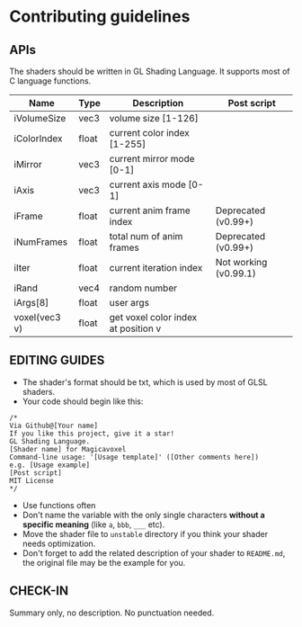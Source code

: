 # Contributing guidelines
## APIs
The shaders should be written in GL Shading Language. It supports most of C language functions.

 | Name | Type | Description | Post script |
 | - | - | - | - |
 | iVolumeSize | vec3 | volume size [1-126] | |
 | iColorIndex | float | current color index [1-255] | |
 | iMirror | vec3 | current mirror mode [0-1] | |
 | iAxis | vec3 | current axis mode [0-1] | |
 | iFrame | float | current anim frame index | Deprecated (v0.99+) |
 | iNumFrames | float | total num of anim frames | Deprecated (v0.99+) |
 | iIter | float | current iteration index | Not working (v0.99.1) |
 | iRand | vec4 | random number | |
 | iArgs[8] | float | user args | |
 | voxel(vec3 v) | float | get voxel color index at position v | |
 ## EDITING GUIDES
 * The shader's format should be txt, which is used by most of GLSL shaders.
 * Your code should begin like this: 
```
/*
Via Github@[Your name]
If you like this project, give it a star!
GL Shading Language.
[Shader name] for Magicavoxel
Command-line usage: '[Usage template]' ([Other comments here])
e.g. [Usage example]
[Post script]
MIT License
*/
```
 * Use functions often
 * Don't name the variable with the only single characters **without a specific meaning** (like `a`, `bbb`, `___` etc).
 * Move the shader file to `unstable` directory if you think your shader needs optimization.
 * Don't forget to add the related description of your shader to `README.md`, the original file may be the example for you.
 ## CHECK-IN
 Summary only, no description. No punctuation needed.
